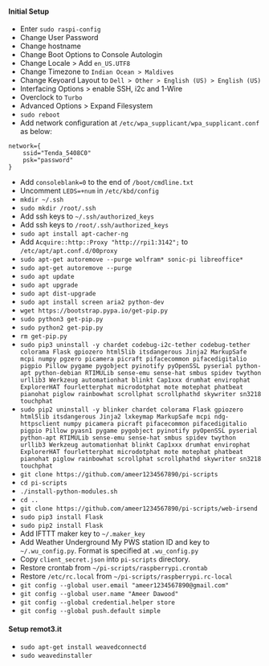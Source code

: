 #### Initial Setup
* Enter `sudo raspi-config`
* Change User Password
* Change hostname
* Change Boot Options to Console Autologin
* Change Locale > Add `en_US.UTF8`
* Change Timezone to `Indian Ocean > Maldives`
* Change Keyoard Layout to `Dell > Other > English (US) > English (US)`
* Interfacing Options > enable SSH, i2c and 1-Wire
* Overclock to `Turbo`
* Advanced Options > Expand Filesystem
* `sudo reboot`
* Add network configuration at `/etc/wpa_supplicant/wpa_supplicant.conf` as below:
```
network={
    ssid="Tenda_5408C0"
    psk="password"
}
```
* Add `consoleblank=0` to the end of `/boot/cmdline.txt`
* Uncomment `LEDS=+num` in `/etc/kbd/config`
* `mkdir ~/.ssh`
* `sudo mkdir /root/.ssh`
* Add ssh keys to `~/.ssh/authorized_keys`
* Add ssh keys to `/root/.ssh/authorized_keys`
* `sudo apt install apt-cacher-ng`
* Add `Acquire::http::Proxy "http://rpi1:3142";` to `/etc/apt/apt.conf.d/00proxy`
* `sudo apt-get autoremove --purge wolfram* sonic-pi libreoffice*`
* `sudo apt-get autoremove --purge`
* `sudo apt update`
* `sudo apt upgrade`
* `sudo apt dist-upgrade`
* `sudo apt install screen aria2 python-dev`
* `wget https://bootstrap.pypa.io/get-pip.py`
* `sudo python3 get-pip.py`
* `sudo python2 get-pip.py`
* `rm get-pip.py`
* `sudo pip3 uninstall -y chardet codebug-i2c-tether codebug-tether colorama Flask gpiozero html5lib itsdangerous Jinja2 MarkupSafe mcpi numpy pgzero picamera picraft pifacecommon pifacedigitalio pigpio Pillow pygame pygobject pyinotify pyOpenSSL pyserial python-apt python-debian RTIMULib sense-emu sense-hat smbus spidev twython urllib3 Werkzeug automationhat blinkt Cap1xxx drumhat envirophat ExplorerHAT fourletterphat microdotphat mote motephat phatbeat pianohat piglow rainbowhat scrollphat scrollphathd skywriter sn3218 touchphat`
* `sudo pip2 uninstall -y blinker chardet colorama Flask gpiozero html5lib itsdangerous Jinja2 lxkeymap MarkupSafe mcpi ndg-httpsclient numpy picamera picraft pifacecommon pifacedigitalio pigpio Pillow pyasn1 pygame pygobject pyinotify pyOpenSSL pyserial python-apt RTIMULib sense-emu sense-hat smbus spidev twython urllib3 Werkzeug automationhat blinkt Cap1xxx drumhat envirophat ExplorerHAT fourletterphat microdotphat mote motephat phatbeat pianohat piglow rainbowhat scrollphat scrollphathd skywriter sn3218 touchphat`
* `git clone https://github.com/ameer1234567890/pi-scripts`
* `cd pi-scripts`
* `./install-python-modules.sh`
* `cd ..`
* `git clone https://github.com/ameer1234567890/pi-scripts/web-irsend`
* `sudo pip3 install Flask`
* `sudo pip2 install Flask`
* Add IFTTT maker key to `~/.maker_key`
* Add Weather Underground My PWS station ID and key to `~/.wu_config.py`. Format is specified at `.wu_config.py`
* Copy `client_secret.json` into `pi-scripts` directory.
* Restore crontab from `~/pi-scripts/raspberrypi.crontab`
* Restore `/etc/rc.local` from `~/pi-scripts/raspberrypi.rc-local`
* `git config --global user.email "ameer1234567890@gmail.com"`
* `git config --global user.name "Ameer Dawood"`
* `git config --global credential.helper store`
* `git config --global push.default simple`

#### Setup remot3.it
* `sudo apt-get install weavedconnectd`
* `sudo weavedinstaller`
